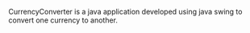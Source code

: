 CurrencyConverter is a java application developed using java swing to convert one currency to another.
